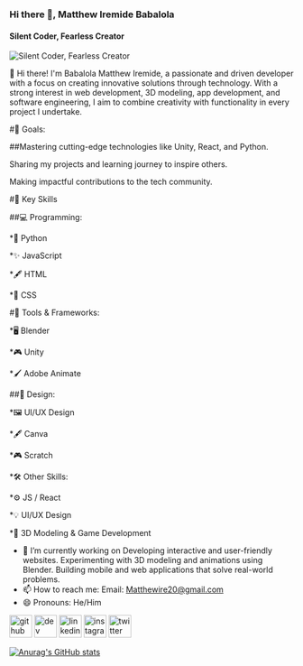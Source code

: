 ### Hi there 👋, Matthew Iremide Babalola
#### Silent Coder, Fearless Creator
![Silent Coder, Fearless Creator](https://pbs.twimg.com/profile_banners/1791168559734779904/1750673602/1080x360)

👋 Hi there! I'm Babalola Matthew Iremide, a passionate and driven developer with a focus on creating innovative solutions through technology. With a strong interest in web development, 3D modeling, app development, and software engineering, I aim to combine creativity with functionality in every project I undertake.

#🎯 Goals:

##Mastering cutting-edge technologies like Unity, React, and Python.

Sharing my projects and learning journey to inspire others.

Making impactful contributions to the tech community.

#🌟 Key Skills

 ##💻 Programming:

  *🐍 Python

  *✨ JavaScript

  *🖋️ HTML

  *🎨 CSS

 #🔧 Tools & Frameworks:

  *🖥️ Blender

  *🎮 Unity

  *🖌️ Adobe Animate

##🎨 Design:

  *🖼️ UI/UX Design

  *🖋️ Canva

  *🎮 Scratch

  *🛠️ Other Skills:

  *⚙️ JS / React

  *💡 UI/UX Design

  *🎥 3D Modeling & Game Development


- 🔭 I’m currently working on Developing interactive and user-friendly websites.  Experimenting with 3D modeling and animations using Blender.  Building mobile and web applications that solve real-world problems. 
- 📫 How to reach me: Email: Matthewire20@gmail.com 
- 😄 Pronouns: He/Him 


[<img src='https://cdn.jsdelivr.net/npm/simple-icons@3.0.1/icons/github.svg' alt='github' height='40'>](https://github.com/Matthewire07)  [<img src='https://cdn.jsdelivr.net/npm/simple-icons@3.0.1/icons/dev-dot-to.svg' alt='dev' height='40'>](https://dev.to/Matthewire07)  [<img src='https://cdn.jsdelivr.net/npm/simple-icons@3.0.1/icons/linkedin.svg' alt='linkedin' height='40'>](https://www.linkedin.com/in/@Matthewire07/)  [<img src='https://cdn.jsdelivr.net/npm/simple-icons@3.0.1/icons/instagram.svg' alt='instagram' height='40'>](https://www.instagram.com/@matthewire_07/)  [<img src='https://cdn.jsdelivr.net/npm/simple-icons@3.0.1/icons/twitter.svg' alt='twitter' height='40'>](https://twitter.com/@Matthewire07)  

[![Anurag's GitHub stats](https://github-readme-stats.vercel.app/api?username=Matthewire07)](https://github.com/anuraghazra/github-readme-stats)
<!--
**Matthewire07/Matthewire07** is a ✨ _special_ ✨ repository because its `README.md` (this file) appears on your GitHub profile.

Here are some ideas to get you started:

- 🔭 I’m currently working on ...
- 🌱 I’m currently learning ...
- 👯 I’m looking to collaborate on ...
- 🤔 I’m looking for help with ...
- 💬 Ask me about ...
- 📫 How to reach me: ...
- 😄 Pronouns: ...
- ⚡ Fun fact: ...
-->

